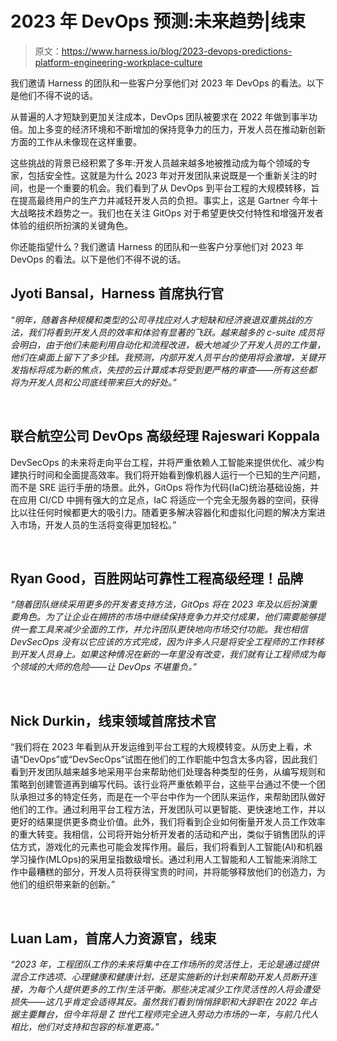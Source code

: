 # 2023 年 DevOps 预测:未来趋势|线束

> 原文：<https://www.harness.io/blog/2023-devops-predictions-platform-engineering-workplace-culture>

我们邀请 Harness 的团队和一些客户分享他们对 2023 年 DevOps 的看法。以下是他们不得不说的话。

从普遍的人才短缺到更加关注成本，DevOps 团队被要求在 2022 年做到事半功倍。加上多变的经济环境和不断增加的保持竞争力的压力，开发人员在推动新创新方面的工作从未像现在这样重要。

这些挑战的背景已经积累了多年:开发人员越来越多地被推动成为每个领域的专家，包括安全性。这就是为什么 2023 年对开发团队来说既是一个重新关注的时间，也是一个重要的机会。我们看到了从 DevOps 到平台工程的大规模转移，旨在提高最终用户的生产力并减轻开发人员的负担。事实上，这是 Gartner 今年十大战略技术趋势之一。我们也在关注 GitOps 对于希望更快交付特性和增强开发者体验的组织所扮演的关键角色。

你还能指望什么？我们邀请 Harness 的团队和一些客户分享他们对 2023 年 DevOps 的看法。以下是他们不得不说的话。

## Jyoti Bansal，Harness 首席执行官

*“明年，随着各种规模和类型的公司寻找应对人才短缺和经济衰退双重挑战的方法，我们将看到开发人员的效率和体验有显著的飞跃。越来越多的 c-suite 成员将会明白，由于他们未能利用自动化和流程改进，极大地减少了开发人员的工作量，他们在桌面上留下了多少钱。我预测，内部开发人员平台的使用将会激增，关键开发指标将成为新的焦点，失控的云计算成本将受到更严格的审查——所有这些都将为开发人员和公司底线带来巨大的好处。”*

‍

## 联合航空公司 DevOps 高级经理 Rajeswari Koppala

DevSecOps 的未来将走向平台工程，并将严重依赖人工智能来提供优化、减少构建执行时间和全面提高效率。我们将开始看到像机器人运行一个已知的生产问题，而不是 SRE 运行手册的场景。此外，GitOps 将作为代码(IaC)统治基础设施，并在应用 CI/CD 中拥有强大的立足点，IaC 将适应一个完全无服务器的空间，获得比以往任何时候都更大的吸引力。随着更多解决容器化和虚拟化问题的解决方案进入市场，开发人员的生活将变得更加轻松。”

‍

## Ryan Good，百胜网站可靠性工程高级经理！品牌

*“随着团队继续采用更多的开发者支持方法，GitOps 将在 2023 年及以后扮演重要角色。为了让企业在拥挤的市场中继续保持竞争力并交付成果，他们需要能够提供一套工具来减少全面的工作，并允许团队更快地向市场交付功能。我也相信 DevSecOps 没有以它应该的方式完成，因为许多人只是将安全工程师的工作转移到开发人员身上。如果这种情况在新的一年里没有改变，我们就有让工程师成为每个领域的大师的危险——让 DevOps 不堪重负。”*

‍

## Nick Durkin，线束领域首席技术官

“我们将在 2023 年看到从开发运维到平台工程的大规模转变。从历史上看，术语“DevOps”或“DevSecOps”试图在他们的工作职能中包含太多内容，因此我们看到开发团队越来越多地采用平台来帮助他们处理各种类型的任务，从编写规则和策略到创建管道再到编写代码。该行业将严重依赖平台，这些平台通过不使一个团队承担过多的特定任务，而是在一个平台中作为一个团队来运作，来帮助团队做好他们的工作。通过利用平台工程方法，开发团队可以更智能、更快速地工作，并以更好的结果提供更多商业价值。此外，我们将看到企业如何衡量开发人员工作效率的重大转变。我相信，公司将开始分析开发者的活动和产出，类似于销售团队的评估方式，游戏化的元素也可能会发挥作用。最后，我们将看到人工智能(AI)和机器学习操作(MLOps)的采用呈指数级增长。通过利用人工智能和人工智能来消除工作中最糟糕的部分，开发人员将获得宝贵的时间，并将能够释放他们的创造力，为他们的组织带来新的创新。”

‍

## Luan Lam，首席人力资源官，线束

*“2023 年，工程团队工作的未来将集中在工作场所的灵活性上，无论是通过提供混合工作选项、心理健康和健康计划，还是实施新的计划来帮助开发人员断开连接，为每个人提供更多的工作/生活平衡。那些决定减少工作灵活性的人将会遭受损失——这几乎肯定会适得其反。虽然我们看到悄悄辞职和大辞职在 2022 年占据主要舞台，但今年将是 Z 世代工程师完全进入劳动力市场的一年，与前几代人相比，他们对支持和包容的标准更高。”*

‍